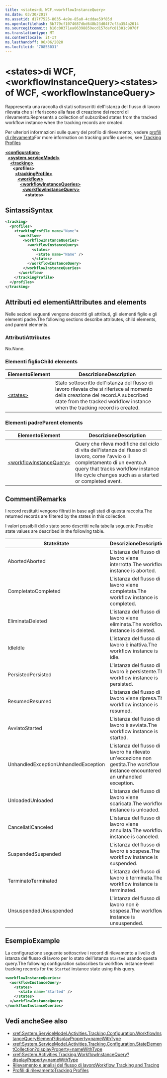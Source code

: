 ```yaml
---
title: <states>di WCF,<workflowInstanceQuery>
ms.date: 03/30/2017
ms.assetid: d17f7525-8035-4e9e-85a0-4cddae59f85d
ms.openlocfilehash: 5b779cf1074687dbd648b23d04f7cf3a354a2014
ms.sourcegitcommit: b16c00371ea06398859ecd157defc81301c9070f
ms.translationtype: MT
ms.contentlocale: it-IT
ms.lasthandoff: 06/06/2020
ms.locfileid: "70855031"
---
```

# <a name="states-of-wcf-workflowinstancequery"></a><span data-ttu-id="1abbd-102">\<states>di WCF,\<workflowInstanceQuery></span><span class="sxs-lookup"><span data-stu-id="1abbd-102">\<states> of WCF, \<workflowInstanceQuery></span></span>

<span data-ttu-id="1abbd-103">Rappresenta una raccolta di stati sottoscritti dell'istanza del flusso di lavoro rilevata che si riferiscono alla fase di creazione dei record di rilevamento.</span><span class="sxs-lookup"><span data-stu-id="1abbd-103">Represents a collection of subscribed states from the tracked workflow instance when the tracking records are created.</span></span>  
  
<span data-ttu-id="1abbd-104">Per ulteriori informazioni sulle query del profilo di rilevamento, vedere [profili di rilevamento](../../../windows-workflow-foundation/tracking-profiles.md)</span><span class="sxs-lookup"><span data-stu-id="1abbd-104">For more information on tracking profile queries, see [Tracking Profiles](../../../windows-workflow-foundation/tracking-profiles.md)</span></span>  
  
[**\<configuration>**](../configuration-element.md)\
&nbsp;&nbsp;[**\<system.serviceModel>**](system-servicemodel.md)\
&nbsp;&nbsp;&nbsp;&nbsp;[**\<tracking>**](tracking-of-wcf.md)\
&nbsp;&nbsp;&nbsp;&nbsp;&nbsp;&nbsp;**\<profiles>**\
&nbsp;&nbsp;&nbsp;&nbsp;&nbsp;&nbsp;&nbsp;&nbsp;[**\<trackingProfile>**](trackingprofile-of-wcf.md)\
&nbsp;&nbsp;&nbsp;&nbsp;&nbsp;&nbsp;&nbsp;&nbsp;&nbsp;&nbsp;[**\<workflow>**](workflow-of-wcf.md)\
&nbsp;&nbsp;&nbsp;&nbsp;&nbsp;&nbsp;&nbsp;&nbsp;&nbsp;&nbsp;&nbsp;&nbsp;[**\<workflowInstanceQueries>**](workflowinstancequeries-of-wcf.md)\
&nbsp;&nbsp;&nbsp;&nbsp;&nbsp;&nbsp;&nbsp;&nbsp;&nbsp;&nbsp;&nbsp;&nbsp;&nbsp;&nbsp;[**\<workflowInstanceQuery>**](workflowinstancequery-of-wcf.md)\
&nbsp;&nbsp;&nbsp;&nbsp;&nbsp;&nbsp;&nbsp;&nbsp;&nbsp;&nbsp;&nbsp;&nbsp;&nbsp;&nbsp;&nbsp;&nbsp;**\<states>**  
  
## <a name="syntax"></a><span data-ttu-id="1abbd-105">Sintassi</span><span class="sxs-lookup"><span data-stu-id="1abbd-105">Syntax</span></span>  
  
```xml  
<tracking>
  <profiles>
    <trackingProfile name="Name">
      <workflow>
        <workflowInstanceQueries>
          <workflowInstanceQuery>
            <states>
              <state name="Name" />
            </states>
          </workflowInstanceQuery>
        </workflowInstanceQueries>
      </workflow>
    </trackingProfile>
  </profiles>
</tracking>
```  
  
## <a name="attributes-and-elements"></a><span data-ttu-id="1abbd-106">Attributi ed elementi</span><span class="sxs-lookup"><span data-stu-id="1abbd-106">Attributes and elements</span></span>

<span data-ttu-id="1abbd-107">Nelle sezioni seguenti vengono descritti gli attributi, gli elementi figlio e gli elementi padre.</span><span class="sxs-lookup"><span data-stu-id="1abbd-107">The following sections describe attributes, child elements, and parent elements.</span></span>  
  
### <a name="attributes"></a><span data-ttu-id="1abbd-108">Attributi</span><span class="sxs-lookup"><span data-stu-id="1abbd-108">Attributes</span></span>  

<span data-ttu-id="1abbd-109">No.</span><span class="sxs-lookup"><span data-stu-id="1abbd-109">None.</span></span>  
  
### <a name="child-elements"></a><span data-ttu-id="1abbd-110">Elementi figlio</span><span class="sxs-lookup"><span data-stu-id="1abbd-110">Child elements</span></span>
  
|<span data-ttu-id="1abbd-111">Elemento</span><span class="sxs-lookup"><span data-stu-id="1abbd-111">Element</span></span>|<span data-ttu-id="1abbd-112">Descrizione</span><span class="sxs-lookup"><span data-stu-id="1abbd-112">Description</span></span>|  
|-------------|-----------------|  
|[\<states>](state-of-wcf-workflowinstancequery.md)|<span data-ttu-id="1abbd-113">Stato sottoscritto dell'istanza del flusso di lavoro rilevata che si riferisce al momento della creazione del record.</span><span class="sxs-lookup"><span data-stu-id="1abbd-113">A subscribed state from the tracked workflow instance when the tracking record is created.</span></span>|  
  
### <a name="parent-elements"></a><span data-ttu-id="1abbd-114">Elementi padre</span><span class="sxs-lookup"><span data-stu-id="1abbd-114">Parent elements</span></span>  
  
|<span data-ttu-id="1abbd-115">Elemento</span><span class="sxs-lookup"><span data-stu-id="1abbd-115">Element</span></span>|<span data-ttu-id="1abbd-116">Descrizione</span><span class="sxs-lookup"><span data-stu-id="1abbd-116">Description</span></span>|  
|-------------|-----------------|  
|[\<workflowInstanceQuery>](../windows-workflow-foundation/workflowinstancequery.md)|<span data-ttu-id="1abbd-117">Query che rileva modifiche del ciclo di vita dell'istanza del flusso di lavoro, come l'avvio o il completamento di un evento.</span><span class="sxs-lookup"><span data-stu-id="1abbd-117">A query that tracks workflow instance life cycle changes such as a started or completed event.</span></span>|  
  
## <a name="remarks"></a><span data-ttu-id="1abbd-118">Commenti</span><span class="sxs-lookup"><span data-stu-id="1abbd-118">Remarks</span></span>

<span data-ttu-id="1abbd-119">I record restituiti vengono filtrati in base agli stati di questa raccolta.</span><span class="sxs-lookup"><span data-stu-id="1abbd-119">The returned records are filtered by the states in this collection.</span></span>  
  
<span data-ttu-id="1abbd-120">I valori possibili dello stato sono descritti nella tabella seguente.</span><span class="sxs-lookup"><span data-stu-id="1abbd-120">Possible state values are described in the following table.</span></span>  
  
|<span data-ttu-id="1abbd-121">State</span><span class="sxs-lookup"><span data-stu-id="1abbd-121">State</span></span>|<span data-ttu-id="1abbd-122">Descrizione</span><span class="sxs-lookup"><span data-stu-id="1abbd-122">Description</span></span>|  
|-----------|-----------------|  
|<span data-ttu-id="1abbd-123">Aborted</span><span class="sxs-lookup"><span data-stu-id="1abbd-123">Aborted</span></span>|<span data-ttu-id="1abbd-124">L'istanza del flusso di lavoro viene interrotta.</span><span class="sxs-lookup"><span data-stu-id="1abbd-124">The workflow instance is aborted.</span></span>|  
|<span data-ttu-id="1abbd-125">Completato</span><span class="sxs-lookup"><span data-stu-id="1abbd-125">Completed</span></span>|<span data-ttu-id="1abbd-126">L'istanza del flusso di lavoro viene completata.</span><span class="sxs-lookup"><span data-stu-id="1abbd-126">The workflow instance is completed.</span></span>|  
|<span data-ttu-id="1abbd-127">Eliminata</span><span class="sxs-lookup"><span data-stu-id="1abbd-127">Deleted</span></span>|<span data-ttu-id="1abbd-128">L'istanza del flusso di lavoro viene eliminata.</span><span class="sxs-lookup"><span data-stu-id="1abbd-128">The workflow instance is deleted.</span></span>|  
|<span data-ttu-id="1abbd-129">Idle</span><span class="sxs-lookup"><span data-stu-id="1abbd-129">Idle</span></span>|<span data-ttu-id="1abbd-130">L'istanza del flusso di lavoro è inattiva.</span><span class="sxs-lookup"><span data-stu-id="1abbd-130">The workflow instance is idle.</span></span>|  
|<span data-ttu-id="1abbd-131">Persisted</span><span class="sxs-lookup"><span data-stu-id="1abbd-131">Persisted</span></span>|<span data-ttu-id="1abbd-132">L'istanza del flusso di lavoro è persistente.</span><span class="sxs-lookup"><span data-stu-id="1abbd-132">The workflow instance is persisted.</span></span>|  
|<span data-ttu-id="1abbd-133">Resumed</span><span class="sxs-lookup"><span data-stu-id="1abbd-133">Resumed</span></span>|<span data-ttu-id="1abbd-134">L'istanza del flusso di lavoro viene ripresa.</span><span class="sxs-lookup"><span data-stu-id="1abbd-134">The workflow instance is resumed.</span></span>|  
|<span data-ttu-id="1abbd-135">Avviato</span><span class="sxs-lookup"><span data-stu-id="1abbd-135">Started</span></span>|<span data-ttu-id="1abbd-136">L'istanza del flusso di lavoro è avviata.</span><span class="sxs-lookup"><span data-stu-id="1abbd-136">The workflow instance is started.</span></span>|  
|<span data-ttu-id="1abbd-137">UnhandledException</span><span class="sxs-lookup"><span data-stu-id="1abbd-137">UnhandledException</span></span>|<span data-ttu-id="1abbd-138">L'istanza del flusso di lavoro ha rilevato un'eccezione non gestita.</span><span class="sxs-lookup"><span data-stu-id="1abbd-138">The workflow instance encountered an unhandled exception.</span></span>|  
|<span data-ttu-id="1abbd-139">Unloaded</span><span class="sxs-lookup"><span data-stu-id="1abbd-139">Unloaded</span></span>|<span data-ttu-id="1abbd-140">L'istanza del flusso di lavoro viene scaricata.</span><span class="sxs-lookup"><span data-stu-id="1abbd-140">The workflow instance is unloaded.</span></span>|  
|<span data-ttu-id="1abbd-141">Cancellati</span><span class="sxs-lookup"><span data-stu-id="1abbd-141">Canceled</span></span>|<span data-ttu-id="1abbd-142">L'istanza del flusso di lavoro viene annullata.</span><span class="sxs-lookup"><span data-stu-id="1abbd-142">The workflow instance is canceled.</span></span>|  
|<span data-ttu-id="1abbd-143">Suspended</span><span class="sxs-lookup"><span data-stu-id="1abbd-143">Suspended</span></span>|<span data-ttu-id="1abbd-144">L'istanza del flusso di lavoro è sospesa.</span><span class="sxs-lookup"><span data-stu-id="1abbd-144">The workflow instance is suspended.</span></span>|  
|<span data-ttu-id="1abbd-145">Terminato</span><span class="sxs-lookup"><span data-stu-id="1abbd-145">Terminated</span></span>|<span data-ttu-id="1abbd-146">L'istanza del flusso di lavoro è terminata.</span><span class="sxs-lookup"><span data-stu-id="1abbd-146">The workflow instance is terminated.</span></span>|  
|<span data-ttu-id="1abbd-147">Unsuspended</span><span class="sxs-lookup"><span data-stu-id="1abbd-147">Unsuspended</span></span>|<span data-ttu-id="1abbd-148">L'istanza del flusso di lavoro non è sospesa.</span><span class="sxs-lookup"><span data-stu-id="1abbd-148">The workflow instance is unsuspended.</span></span>|  
  
## <a name="example"></a><span data-ttu-id="1abbd-149">Esempio</span><span class="sxs-lookup"><span data-stu-id="1abbd-149">Example</span></span>

<span data-ttu-id="1abbd-150">La configurazione seguente sottoscrive i record di rilevamento a livello di istanza del flusso di lavoro per lo stato dell'istanza `Started` usando questa query.</span><span class="sxs-lookup"><span data-stu-id="1abbd-150">The following configuration subscribes to workflow instance-level tracking records for the `Started` instance state using this query.</span></span>  
  
```xml  
<workflowInstanceQueries>
  <workflowInstanceQuery>
    <states>
      <state name="Started" />
    </states>
  </workflowInstanceQuery>
</workflowInstanceQueries>
```  
  
## <a name="see-also"></a><span data-ttu-id="1abbd-151">Vedi anche</span><span class="sxs-lookup"><span data-stu-id="1abbd-151">See also</span></span>

- <xref:System.ServiceModel.Activities.Tracking.Configuration.WorkflowInstanceQueryElement?displayProperty=nameWithType>
- <xref:System.ServiceModel.Activities.Tracking.Configuration.StateElementCollection?displayProperty=nameWithType>
- <xref:System.Activities.Tracking.WorkflowInstanceQuery?displayProperty=nameWithType>
- [<span data-ttu-id="1abbd-152">Rilevamento e analisi del flusso di lavoro</span><span class="sxs-lookup"><span data-stu-id="1abbd-152">Workflow Tracking and Tracing</span></span>](../../../windows-workflow-foundation/workflow-tracking-and-tracing.md)
- [<span data-ttu-id="1abbd-153">Profili di rilevamento</span><span class="sxs-lookup"><span data-stu-id="1abbd-153">Tracking Profiles</span></span>](../../../windows-workflow-foundation/tracking-profiles.md)
